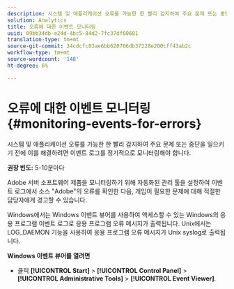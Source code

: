 ```yaml
---
description: 시스템 및 애플리케이션 오류를 가능한 한 빨리 감지하여 주요 문제 또는 중단을 일으키기 전에 이를 해결하려면 이벤트 로그를 정기적으로 모니터링해야 합니다.
solution: Analytics
title: 오류에 대한 이벤트 모니터링
uuid: 09bb34db-e24d-4bc5-84d2-7fc37df60681
translation-type: tm+mt
source-git-commit: 34cdcfc83ae6bb620706db37228e200cff43ab2c
workflow-type: tm+mt
source-wordcount: '148'
ht-degree: 6%

---
```



# 오류에 대한 이벤트 모니터링{#monitoring-events-for-errors}

시스템 및 애플리케이션 오류를 가능한 한 빨리 감지하여 주요 문제 또는 중단을 일으키기 전에 이를 해결하려면 이벤트 로그를 정기적으로 모니터링해야 합니다.

**권장 빈도:** 5-10분마다

Adobe 서버 소프트웨어 제품을 모니터링하기 위해 자동화된 관리 툴을 설정하여 이벤트 로그에서 소스 &quot;Adobe&quot;의 오류를 확인한 다음, 개입이 필요한 문제에 대해 적절한 담당자에게 경고할 수 있습니다.

Windows에서는 Windows 이벤트 뷰어를 사용하여 액세스할 수 있는 Windows의 응용 프로그램 이벤트 로그로 응용 프로그램 오류 메시지가 출력됩니다. Unix에서는 LOG_DAEMON 기능을 사용하여 응용 프로그램 오류 메시지가 Unix syslog로 출력됩니다.

**Windows 이벤트 뷰어를 열려면**

* 클릭 **[!UICONTROL Start]** > **[!UICONTROL Control Panel]** > **[!UICONTROL Administrative Tools]** > **[!UICONTROL Event Viewer]**.

